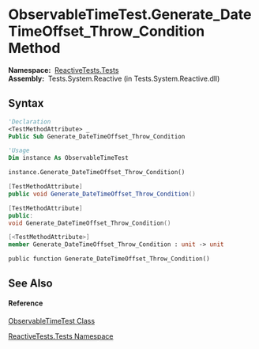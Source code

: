 # ObservableTimeTest.Generate\_DateTimeOffset\_Throw\_Condition Method

**Namespace:**  [ReactiveTests.Tests](ReactiveTests.Tests\ReactiveTests.Tests.md)  
**Assembly:**  Tests.System.Reactive (in Tests.System.Reactive.dll)

## Syntax

```vb
'Declaration
<TestMethodAttribute> _
Public Sub Generate_DateTimeOffset_Throw_Condition
```

```vb
'Usage
Dim instance As ObservableTimeTest

instance.Generate_DateTimeOffset_Throw_Condition()
```

```csharp
[TestMethodAttribute]
public void Generate_DateTimeOffset_Throw_Condition()
```

```c++
[TestMethodAttribute]
public:
void Generate_DateTimeOffset_Throw_Condition()
```

```fsharp
[<TestMethodAttribute>]
member Generate_DateTimeOffset_Throw_Condition : unit -> unit 
```

```jscript
public function Generate_DateTimeOffset_Throw_Condition()
```

## See Also

#### Reference

[ObservableTimeTest Class](ObservableTimeTest\ObservableTimeTest.md)

[ReactiveTests.Tests Namespace](ReactiveTests.Tests\ReactiveTests.Tests.md)




